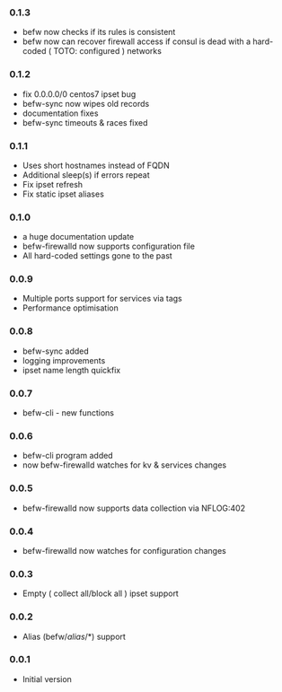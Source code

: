 ### 0.1.3
- befw now checks if its rules is consistent
- befw now can recover firewall access if consul is dead with a hard-coded ( TOTO: configured ) networks

### 0.1.2
- fix 0.0.0.0/0 centos7 ipset bug
- befw-sync now wipes old records
- documentation fixes
- befw-sync timeouts & races fixed

### 0.1.1
- Uses short hostnames instead of FQDN
- Additional sleep(s) if errors repeat
- Fix ipset refresh
- Fix static ipset aliases

### 0.1.0
- a huge documentation update
- befw-firewalld now supports configuration file
- All hard-coded settings gone to the past
### 0.0.9
- Multiple ports support for services via tags
- Performance optimisation
### 0.0.8
- befw-sync added
- logging improvements
- ipset name length quickfix
### 0.0.7
- befw-cli - new functions
### 0.0.6
- befw-cli program added
- now befw-firewalld watches for kv & services changes
### 0.0.5
- befw-firewalld now supports data collection via NFLOG:402
### 0.0.4
- befw-firewalld now watches for configuration changes
### 0.0.3
- Empty ( collect all/block all ) ipset support
### 0.0.2
- Alias (befw/$alias$/*) support
### 0.0.1
- Initial version
